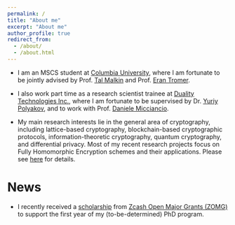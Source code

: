 ```yaml
---
permalink: /
title: "About me"
excerpt: "About me"
author_profile: true
redirect_from: 
  - /about/
  - /about.html
---
```


- I am an MSCS student at [Columbia University](https://www.columbia.edu/), where I am fortunate to be jointly advised by Prof. [Tal Malkin](http://www.cs.columbia.edu/~tal/) and Prof. [Eran Tromer](https://www.tau.ac.il/~tromer/).

- I also work part time as a research scientist trainee at [Duality Technologies Inc.](https://dualitytech.com/), where I am fortunate to be supervised by Dr. [Yuriy Polyakov](https://ypolyakov.gitlab.io/), and to work with Prof. [Daniele Micciancio](https://cseweb.ucsd.edu/~daniele/).

- My main research interests lie in the general area of cryptography, including lattice-based cryptography, blockchain-based cryptographic protocols, information-theoretic cryptography, quantum cryptography, and differential privacy. Most of my recent research projects focus on Fully Homomorphic Encryption schemes and their applications. Please see [here](https://zeyuthomasliu.github.io/publications/) for details.

# News

- I recently received a [scholarship](https://grants.zfnd.org/proposals/470030928) from [Zcash Open Major Grants (ZOMG)](https://zcashomg.org/) to support the first year of my (to-be-determined) PhD program.